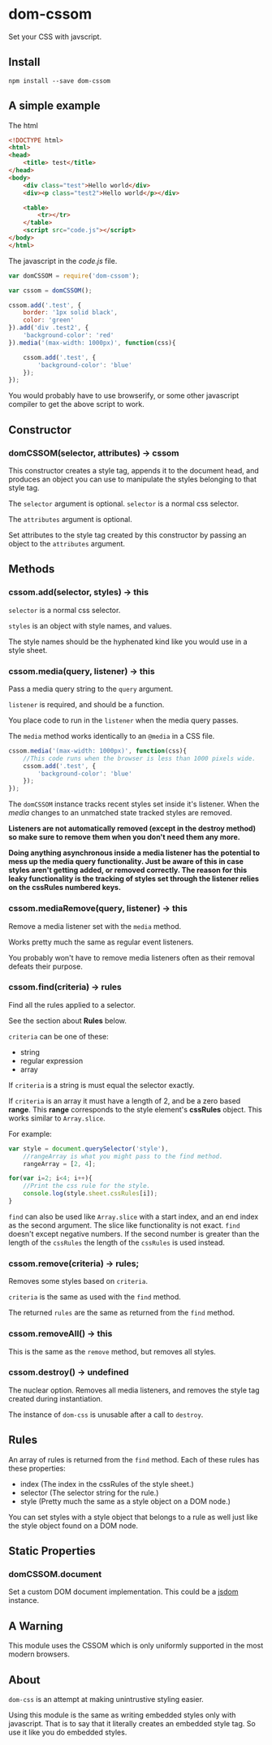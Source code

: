dom-cssom
=========

Set your CSS with javscript.

Install
-------

`npm install --save dom-cssom`

A simple example
----------------

The html

```html
<!DOCTYPE html>
<html>
<head>
    <title> test</title>
</head>
<body>
    <div class="test">Hello world</div>
    <div><p class="test2">Hello world</p></div>

    <table>
        <tr></tr>
    </table>
    <script src="code.js"></script>
</body>
</html>
```

The javascript in the *code.js* file.

```javascript
var domCSSOM = require('dom-cssom');

var cssom = domCSSOM();

cssom.add('.test', {
    border: '1px solid black',
    color: 'green'
}).add('div .test2', {
    'background-color': 'red'
}).media('(max-width: 1000px)', function(css){

    cssom.add('.test', {
        'background-color': 'blue'
    });
});
```

You would probably have to use browserify, or some other javascript compiler to get the above script to work.

Constructor
-----------

### domCSSOM(selector, attributes) -> cssom

This constructor creates a style tag, appends it to the document head, and produces an object you can use to manipulate the styles belonging to that style tag.

The `selector` argument is optional. `selector` is a normal css selector.

The `attributes` argument is optional.

Set attributes to the style tag created by this constructor by passing an object to the `attributes` argument.

Methods
-------

### cssom.add(selector, styles) -> this

`selector` is a normal css selector.

`styles` is an object with style names, and values.

The style names should be the hyphenated kind like you would use in a style sheet.

### cssom.media(query, listener) -> this

Pass a media query string to the `query` argument.

`listener` is required, and should be a function.

You place code to run in the `listener` when the media query passes.

The `media` method works identically to an `@media` in a CSS file.

```javascript
cssom.media('(max-width: 1000px)', function(css){
    //This code runs when the browser is less than 1000 pixels wide.
    cssom.add('.test', {
        'background-color': 'blue'
    });
});
```

The `domCSSOM` instance tracks recent styles set inside it's listener. When the *media* changes to an unmatched state tracked styles are removed.

**Listeners are not automatically removed (except in the destroy method) so make sure to remove them when you don't need them any more.**

**Doing anything asynchronous inside a media listener has the potential to mess up the media query functionality. Just be aware of this in case styles aren't getting added, or removed correctly. The reason for this leaky functionality is the tracking of styles set through the listener relies on the cssRules numbered keys.**

### cssom.mediaRemove(query, listener) -> this

Remove a media listener set with the `media` method.

Works pretty much the same as regular event listeners.

You probably won't have to remove media listeners often as their removal defeats their purpose.

### cssom.find(criteria) -> rules

Find all the rules applied to a selector.

See the section about **Rules** below.

`criteria` can be one of these:

-	string
-	regular expression
-	array

If `criteria` is a string is must equal the selector exactly.

If `criteria` is an array it must have a length of 2, and be a zero based **range**. This **range** corresponds to the style element's **cssRules** object. This works similar to `Array.slice`.

For example:

```javascript
var style = document.querySelector('style'),
    //rangeArray is what you might pass to the find method.
    rangeArray = [2, 4];

for(var i=2; i<4; i++){
    //Print the css rule for the style.
    console.log(style.sheet.cssRules[i]);
}
```

`find` can also be used like `Array.slice` with a start index, and an end index as the second argument. The slice like functionality is not exact. `find` doesn't except negative numbers. If the second number is greater than the length of the `cssRules` the length of the `cssRules` is used instead.

### cssom.remove(criteria) -> rules;

Removes some styles based on `criteria`.

`criteria` is the same as used with the `find` method.

The returned `rules` are the same as returned from the `find` method.

### cssom.removeAll() -> this

This is the same as the `remove` method, but removes all styles.

### cssom.destroy() -> undefined

The nuclear option. Removes all media listeners, and removes the style tag created during instantiation.

The instance of `dom-css` is unusable after a call to `destroy`.

Rules
-----

An array of rules is returned from the `find` method. Each of these rules has these properties:

-	index (The index in the cssRules of the style sheet.)
-	selector (The selector string for the rule.)
-	style (Pretty much the same as a style object on a DOM node.)

You can set styles with a style object that belongs to a rule as well just like the style object found on a DOM node.

Static Properties
-----------------

### domCSSOM.document

Set a custom DOM document implementation. This could be a [jsdom](https://github.com/tmpvar/jsdom) instance.

A Warning
---------

This module uses the CSSOM which is only uniformly supported in the most modern browsers.

About
-----

`dom-css` is an attempt at making unintrustive styling easier.

Using this module is the same as writing embedded styles only with javascript. That is to say that it literally creates an embedded style tag. So use it like you do embedded styles.
